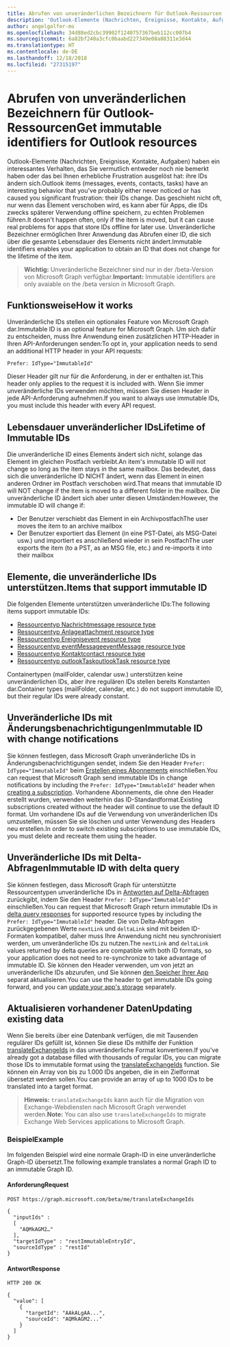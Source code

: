 ```yaml
---
title: Abrufen von unveränderlichen Bezeichnern für Outlook-Ressourcen
description: 'Outlook-Elemente (Nachrichten, Ereignisse, Kontakte, Aufgaben) haben ein interessantes Verhalten, das Sie vermutlich entweder noch nie bemerkt haben oder das bei Ihnen erhebliche Frustration ausgelöst hat: ihre IDs ändern sich. Das geschieht nicht oft, nur wenn das Element verschoben wird, es kann aber für Apps, die IDs zwecks späterer Verwendung offline speichern, zu echten Problemen führen. Unveränderliche Bezeichner ermöglichen Ihrer Anwendung das Abrufen einer ID, die sich über die gesamte Lebensdauer des Elements nicht ändert.'
author: angelgolfer-ms
ms.openlocfilehash: 34d88ed2cbc39902f1240757367beb112cc007b4
ms.sourcegitcommit: 6a82bf240a3cfc0baabd227349e08a08311e3d44
ms.translationtype: HT
ms.contentlocale: de-DE
ms.lasthandoff: 12/18/2018
ms.locfileid: "27315197"
---
```

# <a name="get-immutable-identifiers-for-outlook-resources"></a><span data-ttu-id="f7c53-105">Abrufen von unveränderlichen Bezeichnern für Outlook-Ressourcen</span><span class="sxs-lookup"><span data-stu-id="f7c53-105">Get immutable identifiers for Outlook resources</span></span>

<span data-ttu-id="f7c53-106">Outlook-Elemente (Nachrichten, Ereignisse, Kontakte, Aufgaben) haben ein interessantes Verhalten, das Sie vermutlich entweder noch nie bemerkt haben oder das bei Ihnen erhebliche Frustration ausgelöst hat: ihre IDs ändern sich.</span><span class="sxs-lookup"><span data-stu-id="f7c53-106">Outlook items (messages, events, contacts, tasks) have an interesting behavior that you've probably either never noticed or has caused you significant frustration: their IDs change.</span></span> <span data-ttu-id="f7c53-107">Das geschieht nicht oft, nur wenn das Element verschoben wird, es kann aber für Apps, die IDs zwecks späterer Verwendung offline speichern, zu echten Problemen führen.</span><span class="sxs-lookup"><span data-stu-id="f7c53-107">It doesn't happen often, only if the item is moved, but it can cause real problems for apps that store IDs offline for later use.</span></span> <span data-ttu-id="f7c53-108">Unveränderliche Bezeichner ermöglichen Ihrer Anwendung das Abrufen einer ID, die sich über die gesamte Lebensdauer des Elements nicht ändert.</span><span class="sxs-lookup"><span data-stu-id="f7c53-108">Immutable identifiers enables your application to obtain an ID that does not change for the lifetime of the item.</span></span>

> <span data-ttu-id="f7c53-109">**Wichtig:** Unveränderliche Bezeichner sind nur in der /beta-Version von Microsoft Graph verfügbar.</span><span class="sxs-lookup"><span data-stu-id="f7c53-109">**Important:** Immutable identifiers are only avaiable on the /beta version in Microsoft Graph.</span></span>

## <a name="how-it-works"></a><span data-ttu-id="f7c53-110">Funktionsweise</span><span class="sxs-lookup"><span data-stu-id="f7c53-110">How it works</span></span>

<span data-ttu-id="f7c53-111">Unveränderliche IDs stellen ein optionales Feature von Microsoft Graph dar.</span><span class="sxs-lookup"><span data-stu-id="f7c53-111">Immutable ID is an optional feature for Microsoft Graph.</span></span> <span data-ttu-id="f7c53-112">Um sich dafür zu entscheiden, muss Ihre Anwendung einen zusätzlichen HTTP-Header in Ihren API-Anforderungen senden:</span><span class="sxs-lookup"><span data-stu-id="f7c53-112">To opt in, your application needs to send an additional HTTP header in your API requests:</span></span>

```http
Prefer: IdType="ImmutableId"
```

<span data-ttu-id="f7c53-113">Dieser Header gilt nur für die Anforderung, in der er enthalten ist.</span><span class="sxs-lookup"><span data-stu-id="f7c53-113">This header only applies to the request it is included with.</span></span> <span data-ttu-id="f7c53-114">Wenn Sie immer unveränderliche IDs verwenden möchten, müssen Sie diesen Header in jede API-Anforderung aufnehmen.</span><span class="sxs-lookup"><span data-stu-id="f7c53-114">If you want to always use immutable IDs, you must include this header with every API request.</span></span>

## <a name="lifetime-of-immutable-ids"></a><span data-ttu-id="f7c53-115">Lebensdauer unveränderlicher IDs</span><span class="sxs-lookup"><span data-stu-id="f7c53-115">Lifetime of Immutable IDs</span></span>

<span data-ttu-id="f7c53-116">Die unveränderliche ID eines Elements ändert sich nicht, solange das Element im gleichen Postfach verbleibt.</span><span class="sxs-lookup"><span data-stu-id="f7c53-116">An item's immutable ID will not change so long as the item stays in the same mailbox.</span></span> <span data-ttu-id="f7c53-117">Das bedeutet, dass sich die unveränderliche ID NICHT ändert, wenn das Element in einen anderen Ordner im Postfach verschoben wird.</span><span class="sxs-lookup"><span data-stu-id="f7c53-117">That means that immutable ID will NOT change if the item is moved to a different folder in the mailbox.</span></span> <span data-ttu-id="f7c53-118">Die unveränderliche ID ändert sich aber unter diesen Umständen:</span><span class="sxs-lookup"><span data-stu-id="f7c53-118">However, the immutable ID will change if:</span></span>

- <span data-ttu-id="f7c53-119">Der Benutzer verschiebt das Element in ein Archivpostfach</span><span class="sxs-lookup"><span data-stu-id="f7c53-119">The user moves the item to an archive mailbox</span></span>
- <span data-ttu-id="f7c53-120">Der Benutzer exportiert das Element (in eine PST-Datei, als MSG-Datei usw.) und importiert es anschließend wieder in sein Postfach</span><span class="sxs-lookup"><span data-stu-id="f7c53-120">The user exports the item (to a PST, as an MSG file, etc.) and re-imports it into their mailbox</span></span>

## <a name="items-that-support-immutable-id"></a><span data-ttu-id="f7c53-121">Elemente, die unveränderliche IDs unterstützen.</span><span class="sxs-lookup"><span data-stu-id="f7c53-121">Items that support immutable ID</span></span>

<span data-ttu-id="f7c53-122">Die folgenden Elemente unterstützen unveränderliche IDs:</span><span class="sxs-lookup"><span data-stu-id="f7c53-122">The following items support immutable IDs:</span></span>

- [<span data-ttu-id="f7c53-123">Ressourcentyp Nachricht</span><span class="sxs-lookup"><span data-stu-id="f7c53-123">message resource type</span></span>](/graph/api/resources/message?view=graph-rest-beta)
- [<span data-ttu-id="f7c53-124">Ressourcentyp Anlage</span><span class="sxs-lookup"><span data-stu-id="f7c53-124">attachment resource type</span></span>](/graph/api/resources/attachment?view=graph-rest-beta)
- [<span data-ttu-id="f7c53-125">Ressourcentyp Ereignis</span><span class="sxs-lookup"><span data-stu-id="f7c53-125">event resource type</span></span>](/graph/api/resources/event?view=graph-rest-beta)
- [<span data-ttu-id="f7c53-126">Ressourcentyp eventMessage</span><span class="sxs-lookup"><span data-stu-id="f7c53-126">eventMessage resource type</span></span>](/graph/api/resources/eventmessage?view=graph-rest-beta)
- [<span data-ttu-id="f7c53-127">Ressourcentyp Kontakt</span><span class="sxs-lookup"><span data-stu-id="f7c53-127">contact resource type</span></span>](/graph/api/resources/contact?view=graph-rest-beta)
- [<span data-ttu-id="f7c53-128">Ressourcentyp outlookTask</span><span class="sxs-lookup"><span data-stu-id="f7c53-128">outlookTask resource type</span></span>](/graph/api/resources/outlooktask?view=graph-rest-beta)

<span data-ttu-id="f7c53-129">Containertypen (mailFolder, calendar usw.) unterstützen keine unveränderlichen IDs, aber ihre regulären IDs stellen bereits Konstanten dar.</span><span class="sxs-lookup"><span data-stu-id="f7c53-129">Container types (mailFolder, calendar, etc.) do not support immutable ID, but their regular IDs were already constant.</span></span>

## <a name="immutable-id-with-change-notifications"></a><span data-ttu-id="f7c53-130">Unveränderliche IDs mit Änderungsbenachrichtigungen</span><span class="sxs-lookup"><span data-stu-id="f7c53-130">Immutable ID with change notifications</span></span>

<span data-ttu-id="f7c53-131">Sie können festlegen, dass Microsoft Graph unveränderliche IDs in Änderungsbenachrichtigungen sendet, indem Sie den Header `Prefer: IdType="ImmutableId"` beim [Erstellen eines Abonnements](/graph/api/subscription-post-subscriptions?view=graph-rest-beta) einschließen.</span><span class="sxs-lookup"><span data-stu-id="f7c53-131">You can request that Microsoft Graph send immutable IDs in change notifications by including the `Prefer: IdType="ImmutableId"` header when [creating a subscription](/graph/api/subscription-post-subscriptions?view=graph-rest-beta).</span></span> <span data-ttu-id="f7c53-132">Vorhandene Abonnements, die ohne den Header erstellt wurden, verwenden weiterhin das ID-Standardformat.</span><span class="sxs-lookup"><span data-stu-id="f7c53-132">Existing subscriptions created without the header will continue to use the default ID format.</span></span> <span data-ttu-id="f7c53-133">Um vorhandene IDs auf die Verwendung von unveränderlichen IDs umzustellen, müssen Sie sie löschen und unter Verwendung des Headers neu erstellen.</span><span class="sxs-lookup"><span data-stu-id="f7c53-133">In order to switch existing subscriptions to use immutable IDs, you must delete and recreate them using the header.</span></span>

## <a name="immutable-id-with-delta-query"></a><span data-ttu-id="f7c53-134">Unveränderliche IDs mit Delta-Abfragen</span><span class="sxs-lookup"><span data-stu-id="f7c53-134">Immutable ID with delta query</span></span>

<span data-ttu-id="f7c53-135">Sie können festlegen, dass Microsoft Graph für unterstützte Ressourcentypen unveränderliche IDs in [Antworten auf Delta-Abfragen](delta-query-overview.md) zurückgibt, indem Sie den Header `Prefer: IdType="ImmutableId"` einschließen.</span><span class="sxs-lookup"><span data-stu-id="f7c53-135">You can request that Microsoft Graph return immutable IDs in [delta query responses](delta-query-overview.md) for supported resource types by including the `Prefer: IdType="ImmutableId"` header.</span></span> <span data-ttu-id="f7c53-136">Die von Delta-Abfragen zurückgegebenen Werte `nextLink` und `deltaLink` sind mit beiden ID-Formaten kompatibel, daher muss Ihre Anwendung nicht neu synchronisiert werden, um unveränderliche IDs zu nutzen.</span><span class="sxs-lookup"><span data-stu-id="f7c53-136">The `nextLink` and `deltaLink` values returned by delta queries are compatible with both ID formats, so your application does not need to re-synchronize to take advantage of immutable ID.</span></span> <span data-ttu-id="f7c53-137">Sie können den Header verwenden, um von jetzt an unveränderliche IDs abzurufen, und Sie können [den Speicher Ihrer App](#updating-existing-data) separat aktualisieren.</span><span class="sxs-lookup"><span data-stu-id="f7c53-137">You can use the header to get immutable IDs going forward, and you can [update your app's storage](#updating-existing-data) separately.</span></span>

## <a name="updating-existing-data"></a><span data-ttu-id="f7c53-138">Aktualisieren vorhandener Daten</span><span class="sxs-lookup"><span data-stu-id="f7c53-138">Updating existing data</span></span>

<span data-ttu-id="f7c53-139">Wenn Sie bereits über eine Datenbank verfügen, die mit Tausenden regulärer IDs gefüllt ist, können Sie diese IDs mithilfe der Funktion [translateExchangeIds](/graph/api/user-translateexchangeids?view=graph-rest-beta) in das unveränderliche Format konvertieren.</span><span class="sxs-lookup"><span data-stu-id="f7c53-139">If you've already got a database filled with thousands of regular IDs, you can migrate those IDs to immutable format using the [translateExchangeIds](/graph/api/user-translateexchangeids?view=graph-rest-beta) function.</span></span> <span data-ttu-id="f7c53-140">Sie können ein Array von bis zu 1.000 IDs angeben, die in ein Zielformat übersetzt werden sollen.</span><span class="sxs-lookup"><span data-stu-id="f7c53-140">You can provide an array of up to 1000 IDs to be translated into a target format.</span></span>

> <span data-ttu-id="f7c53-141">**Hinweis:** `translateExchangeIds` kann auch für die Migration von Exchange-Webdiensten nach Microsoft Graph verwendet werden.</span><span class="sxs-lookup"><span data-stu-id="f7c53-141">**Note:** You can also use `translateExchangeIds` to migrate Exchange Web Services applications to Microsoft Graph.</span></span>

### <a name="example"></a><span data-ttu-id="f7c53-142">Beispiel</span><span class="sxs-lookup"><span data-stu-id="f7c53-142">Example</span></span>

<span data-ttu-id="f7c53-143">Im folgenden Beispiel wird eine normale Graph-ID in eine unveränderliche Graph-ID übersetzt.</span><span class="sxs-lookup"><span data-stu-id="f7c53-143">The following example translates a normal Graph ID to an immutable Graph ID.</span></span>

#### <a name="request"></a><span data-ttu-id="f7c53-144">Anforderung</span><span class="sxs-lookup"><span data-stu-id="f7c53-144">Request</span></span>

```http
POST https://graph.microsoft.com/beta/me/translateExchangeIds

{
  "inputIds" :
  [
    "AQMkAGM2…"
  ],
  "targetIdType" : "restImmutableEntryId",
  "sourceIdType" : "restId"
}
```

#### <a name="response"></a><span data-ttu-id="f7c53-145">Antwort</span><span class="sxs-lookup"><span data-stu-id="f7c53-145">Response</span></span>

```http
HTTP 200 OK

{
  "value": [
    {
      "targetId": "AAkALgAA...",
      "sourceId": "AQMkAGM2..."
    }
  ]
}
```
